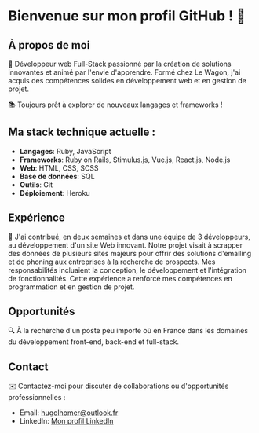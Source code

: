 # Bienvenue sur mon profil GitHub ! 👋

## À propos de moi
🚀 Développeur web Full-Stack passionné par la création de solutions innovantes et animé par l'envie d'apprendre. Formé chez Le Wagon, j'ai acquis des compétences solides en développement web et en gestion de projet.

📚 Toujours prêt à explorer de nouveaux langages et frameworks !

## Ma stack technique actuelle :
- **Langages**: Ruby, JavaScript
- **Frameworks**: Ruby on Rails, Stimulus.js, Vue.js, React.js, Node.js
- **Web**: HTML, CSS, SCSS
- **Base de données**: SQL
- **Outils**: Git
- **Déploiement**: Heroku

## Expérience
💼 J'ai contribué, en deux semaines et dans une équipe de 3 développeurs, au développement d'un site Web innovant. Notre projet visait à scrapper des données de plusieurs sites majeurs pour offrir des solutions d'emailing et de phoning aux entreprises à la recherche de prospects. Mes responsabilités incluaient la conception, le développement et l'intégration de fonctionnalités. Cette expérience a renforcé mes compétences en programmation et en gestion de projet.

## Opportunités
🔍 À la recherche d'un poste peu importe où en France dans les domaines du développement front-end, back-end et full-stack.

## Contact
✉️ Contactez-moi pour discuter de collaborations ou d'opportunités professionnelles :
- Email: hugolhomer@outlook.fr
- LinkedIn: [Mon profil LinkedIn](https://www.linkedin.com/in/hugolhomer) 
